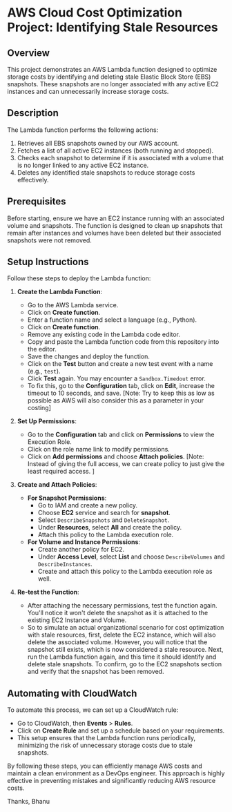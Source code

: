 # AWS Cloud Cost Optimization Project: Identifying Stale Resources

## Overview

This project demonstrates an AWS Lambda function designed to optimize storage costs by identifying and deleting stale Elastic Block Store (EBS) snapshots. These snapshots are no longer associated with any active EC2 instances and can unnecessarily increase storage costs.

## Description

The Lambda function performs the following actions:
1. Retrieves all EBS snapshots owned by our AWS account.
2. Fetches a list of all active EC2 instances (both running and stopped).
3. Checks each snapshot to determine if it is associated with a volume that is no longer linked to any active EC2 instance.
4. Deletes any identified stale snapshots to reduce storage costs effectively.

## Prerequisites

Before starting, ensure we have an EC2 instance running with an associated volume and snapshots. The function is designed to clean up snapshots that remain after instances and volumes have been deleted but their associated snapshots were not removed.

## Setup Instructions

Follow these steps to deploy the Lambda function:

1. **Create the Lambda Function**:
   - Go to the AWS Lambda service.
   - Click on **Create function**.
   - Enter a function name and select a language (e.g., Python).
   - Click on **Create function**.
   - Remove any existing code in the Lambda code editor.
   - Copy and paste the Lambda function code from this repository into the editor.
   - Save the changes and deploy the function.
   - Click on the **Test** button and create a new test event with a name (e.g., `test`).
   - Click **Test** again. You may encounter a `Sandbox.Timedout` error.
   - To fix this, go to the **Configuration** tab, click on **Edit**, increase the timeout to 10 seconds, and save. [Note: Try to keep this as low as possible as AWS will also consider this as a parameter in your costing]

2. **Set Up Permissions**:
   - Go to the **Configuration** tab and click on **Permissions** to view the Execution Role.
   - Click on the role name link to modify permissions.
   - Click on **Add permissions** and choose **Attach policies**. [Note: Instead of giving the full access, we can create policy to just give the least required access. ]

3. **Create and Attach Policies**:
   - **For Snapshot Permissions**:
     - Go to IAM and create a new policy.
     - Choose **EC2** service and search for **snapshot**.
     - Select `DescribeSnapshots` and `DeleteSnapshot`.
     - Under **Resources**, select **All** and create the policy.
     - Attach this policy to the Lambda execution role.
   - **For Volume and Instance Permissions**:
     - Create another policy for EC2.
     - Under **Access Level**, select **List** and choose `DescribeVolumes` and `DescribeInstances`.
     - Create and attach this policy to the Lambda execution role as well.

4. **Re-test the Function**:
   - After attaching the necessary permissions, test the function again. You'll notice it won't delete the snapshot as it is attached to the existing EC2 Instance and Volume.
   - So to simulate an actual organizational scenario for cost optimization with stale resources, first, delete the EC2 instance, which will also delete the associated volume. However, you will notice that the snapshot still exists, which is now considered a stale resource. Next, run the Lambda function again, and this time it should identify and delete stale snapshots. To confirm, go to the EC2 snapshots section and verify that the snapshot has been removed.

## Automating with CloudWatch

To automate this process, we can set up a CloudWatch rule:
- Go to CloudWatch, then **Events** > **Rules**.
- Click on **Create Rule** and set up a schedule based on your requirements.
- This setup ensures that the Lambda function runs periodically, minimizing the risk of unnecessary storage costs due to stale snapshots.

By following these steps, you can efficiently manage AWS costs and maintain a clean environment as a DevOps engineer. This approach is highly effective in preventing mistakes and significantly reducing AWS resource costs.

Thanks, Bhanu